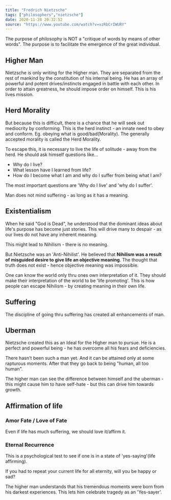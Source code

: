 ```yaml
---
title: "Fredrich Nietzsche"
tags: ["philosophers","nietzsche"]
date: 2020-11-28 20:32:52
source: "https://www.youtube.com/watch?v=vzRbCrIWURY"
---
```


The purpose of philosophy is NOT a "critique of words by means of other words". The purpose is to facilitate the emergence of the great individual.

## Higher Man

Nietzsche is only writing for the Higher man. They are separated from the rest of mankind by the constitution of his internal being. He has an array of powerful and potent drives/instincts engaged in battle with each other. In order to attain greatness, he should impose order on himself. This is his lives mission. 

## Herd Morality

But because this is difficult, there is a chance that he will seek out mediocrity by conforming. This is the herd instinct - an innate need to obey and conform. Eg. obeying what is good/bad(Morality). The generally accepted morality is called the Herd Morality.

To escape this, it is necessary to live the life of solitude - away from the herd. He should ask himself questions like...

- Why do I live?
- What lesson have I learned from life?
- How do I become what I am and why do I suffer from being what I am?

The most important questions are 'Why do I live' and 'why do I suffer'.

Man does not mind suffering - as long as it has a meaning.

## Existentialism

When he said "God is Dead", he understood that the dominant ideas about life's purpose has become just stories. This will drive many to despair - as our lives do not have any inherent meaning. 

This might lead to Nihilism - there is no meaning.

But Nietzsche was an 'Anti-Nihilist'. He believed that **Nihilism was a result of misguided desire to give life an objective meaning**. The thought that truth does not exist - hence objective meaning was impossible. 

One can know the world only thru ones own interpretation of it. They should make their interpretation of the world to be 'life promoting'. This is how people can escape Nihilism - by creating meaning in their own life.

## Suffering

The discipline of going thru suffering has created all enhancements of man. 

## Uberman

Nietzsche created this as an Ideal for the Higher man to pursue. He is a perfect and powerful being - he has overcome all his fears and deficiencies. 

There hasn't been such a man yet. And it can be attained only at some rapturous moments. After that they go back to being "human, all too human".

The higher man can see the difference between himself and the uberman - this might cause him to have self-hate - but this can drive him towards growth.

## Affirmation of life

### Amor Fate / Love of Fate

Even if life has much suffering, we should love it/affirm it.

### Eternal Recurrence

This is a psychological test to see if one is in a state of 'yes-saying'(life affirming).

If you had to repeat your current life for all eternity, will you be happy or sad?

The higher man understands that his tremendous moments were born from his darkest experiences. This lets him celebrate tragedy as an 'Yes-sayer'.


